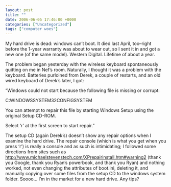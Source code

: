 ```yaml
---
layout: post
title: ""
date: 2006-06-05 17:46:00 +0000
categories: ["Uncategorized"]
tags: ["computer woes"]
---
```


My hard drive is dead: windows can’t boot. It died last April, too–right before the 1-year warranty was about to wear out, so I sent it in and got a new one (of the same model). Western Digital. Lifetime of about a year.

The problem began yesterday with the wireless keyboard spontaneously quitting on me in Nef’s room. Naturally, I thought it was a problem with the keyboard. Batteries purloined from Derek, a couple of restarts, and an old wired keyboard of Derek’s later, I got:

“Windows could not start because the following file is missing or corrupt:

C:WINDOWSSYSTEM32CONFIGSYSTEM

You can attempt to repair this file by starting Windows Setup using the original Setup CD-ROM.

Select ‘r’ at the first screen to start repair.”

The setup CD (again Derek’s) doesn’t show any repair options when I examine the hard drive. The repair console (which is what you get when you press ‘r’) is really a console and as such is intimidating; I followed some directions from sites such as http://www.michaelstevenstech.com/XPrepairinstall.htm#warning2 (thank you Google, thank you Ryan’s powerbook, and thank you Ryan) and nothing worked, not even changing the attributes of boot.ini, deleting it, and manually copying over some files from the setup CD to the windows system folder. Soooo… I’m in the market for a new hard drive. Any tips?